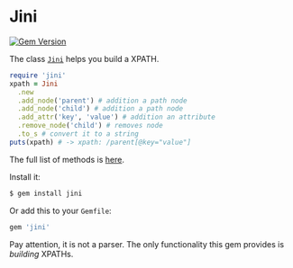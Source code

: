 # Jini

[![Gem Version](https://badge.fury.io/rb/jini.svg)](https://badge.fury.io/rb/jini)

The class [`Jini`](https://www.rubydoc.info/gems/jini/0.0.8/Jini) helps you build a XPATH.

```ruby
require 'jini'
xpath = Jini
  .new
  .add_node('parent') # addition a path node
  .add_node('child') # addition a path node 
  .add_attr('key', 'value') # addition an attribute
  .remove_node('child') # removes node
  .to_s # convert it to a string
puts(xpath) # -> xpath: /parent[@key="value"]
```

The full list of methods is [here](https://www.rubydoc.info/gems/jini/0.0.8).

Install it:

```bash
$ gem install jini
```

Or add this to your `Gemfile`:

```bash
gem 'jini'
```

Pay attention, it is not a parser. The only functionality this gem provides
is _building_ XPATHs.
